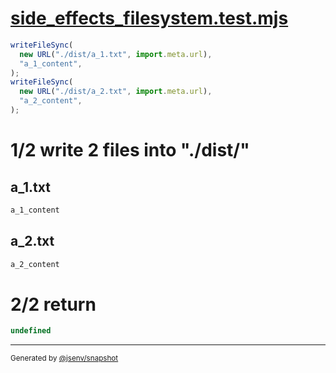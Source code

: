 # [side_effects_filesystem.test.mjs](../../side_effects_filesystem.test.mjs)

```js
writeFileSync(
  new URL("./dist/a_1.txt", import.meta.url),
  "a_1_content",
);
writeFileSync(
  new URL("./dist/a_2.txt", import.meta.url),
  "a_2_content",
);
```

# 1/2 write 2 files into "./dist/"

## a_1.txt
```txt
a_1_content
```

## a_2.txt
```txt
a_2_content
```

# 2/2 return

```js
undefined
```

---

<sub>
  Generated by <a href="https://github.com/jsenv/core/tree/main/packages/independent/snapshot">@jsenv/snapshot</a>
</sub>
